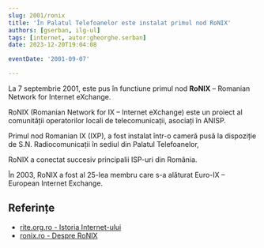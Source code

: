 ```yaml
---
slug: 2001/ronix
title: 'În Palatul Telefoanelor este instalat primul nod RoNIX'
authors: [gserban, ilg-ul]
tags: [internet, autor:gheorghe.serban]
date: 2023-12-20T19:04:08

eventDate: '2001-09-07'

---
```


La 7 septembrie 2001, este pus în functiune
primul nod **RoNIX** – Romanian Network for Internet eXchange.

<!-- truncate -->

RoNIX (Romanian Network for IX – Internet eXchange) este
un proiect al comunității
operatorilor locali de telecomunicații, asociați în ANISP.

Primul nod Romanian IX (IXP), a fost instalat
într-o cameră pusă la dispoziție de S.N. Radiocomunicații
în sediul din Palatul Telefoanelor,

RoNIX a conectat succesiv principalii ISP-uri din România.

În 2003, RoNIX a fost al 25-lea membru care s-a alăturat Euro-IX –
European Internet Exchange.

## Referințe

- [rite.org.ro - Istoria Internet-ului](https://rite.org.ro/istoria-internetului/)
- [ronix.ro - Despre RoNIX](https://www.ronix.ro/en/about/)
